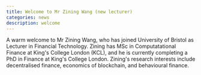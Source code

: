 ```yaml
---
title: Welcome to Mr Zining Wang (new lecturer)
categories: news
description: welcome
---
```

A warm welcome to Mr Zining Wang, who has joined University of Bristol as Lecturer in Financial Technology. Zining has MSc in Computatational Finance at King's College London (KCL), and he is currently completing a PhD in Finance at King's College London. Zining's research interests include decentralised finance, economics of blockchain, and behavioural finance.